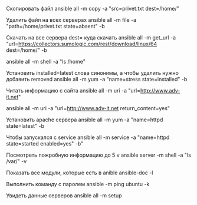 Скопировать файл
ansible all -m copy -a "src=privet.txt dest=/home/"

Удалить файл на всех серверах
ansible all -m file -a "path=/home/privet.txt state=absent" -b

Скачать на все сервера dest= куда скачать
ansible all -m get_url -a "url=https://collectors.sumologic.com/rest/download/linux/64 dest=/home/" -b

ansible all -m shell -a "ls /home"

Установить installed=latest слова синонимы, а чтобы удалить нужно добавить removed
ansible all -m yum -a "name=stress state=installed" -b

Читать информацию с сайта
ansible all -m uri -a "url=http://www.adv-it.net"

ansible all -m uri -a "url=http://www.adv-it.net return_content=yes"

Установить apache сервера
ansible all -m yum -a "name=httpd state=latest" -b

Чтобы запускался с service
ansible all -m service -a "name=httpd state=started enabled=yes" -b"

Посмотреть пожробную информацию до 5 v
ansible server -m shell -a "ls /var/" -v 

Показать все модули, которые есть в anible
ansible-doc -l

Выполнить команду с паролем
ansible -m ping ubuntu -k

Увидеть данные серверов
ansible all -m setup